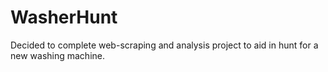 # WasherHunt
Decided to complete web-scraping and analysis project to aid in hunt for a new washing machine. 
